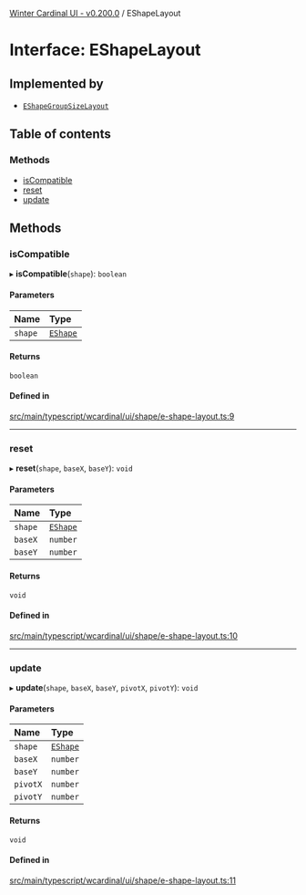 [Winter Cardinal UI - v0.200.0](../index.md) / EShapeLayout

# Interface: EShapeLayout

## Implemented by

- [`EShapeGroupSizeLayout`](../classes/EShapeGroupSizeLayout.md)

## Table of contents

### Methods

- [isCompatible](EShapeLayout.md#iscompatible)
- [reset](EShapeLayout.md#reset)
- [update](EShapeLayout.md#update)

## Methods

### isCompatible

▸ **isCompatible**(`shape`): `boolean`

#### Parameters

| Name | Type |
| :------ | :------ |
| `shape` | [`EShape`](EShape.md) |

#### Returns

`boolean`

#### Defined in

[src/main/typescript/wcardinal/ui/shape/e-shape-layout.ts:9](https://github.com/winter-cardinal/winter-cardinal-ui/blob/v0.200.0/src/main/typescript/wcardinal/ui/shape/e-shape-layout.ts#L9)

___

### reset

▸ **reset**(`shape`, `baseX`, `baseY`): `void`

#### Parameters

| Name | Type |
| :------ | :------ |
| `shape` | [`EShape`](EShape.md) |
| `baseX` | `number` |
| `baseY` | `number` |

#### Returns

`void`

#### Defined in

[src/main/typescript/wcardinal/ui/shape/e-shape-layout.ts:10](https://github.com/winter-cardinal/winter-cardinal-ui/blob/v0.200.0/src/main/typescript/wcardinal/ui/shape/e-shape-layout.ts#L10)

___

### update

▸ **update**(`shape`, `baseX`, `baseY`, `pivotX`, `pivotY`): `void`

#### Parameters

| Name | Type |
| :------ | :------ |
| `shape` | [`EShape`](EShape.md) |
| `baseX` | `number` |
| `baseY` | `number` |
| `pivotX` | `number` |
| `pivotY` | `number` |

#### Returns

`void`

#### Defined in

[src/main/typescript/wcardinal/ui/shape/e-shape-layout.ts:11](https://github.com/winter-cardinal/winter-cardinal-ui/blob/v0.200.0/src/main/typescript/wcardinal/ui/shape/e-shape-layout.ts#L11)
